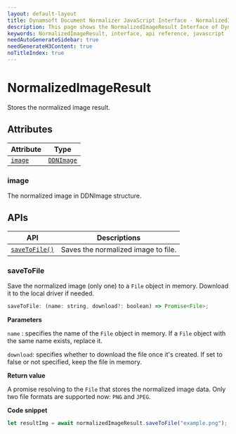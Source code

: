 ```yaml
---
layout: default-layout
title: Dynamsoft Document Normalizer JavaScript Interface - NormalizedImageResult
description: This page shows the NormalizedImageResult Interface of Dynamsoft Document Normalizer for JavaScript SDK.
keywords: NormalizedImageResult, interface, api reference, javascript
needAutoGenerateSidebar: true
needGenerateH3Content: true
noTitleIndex: true
---
```


# NormalizedImageResult

Stores the normalized image result.

## Attributes

| Attribute | Type |
| --------- | ---- |
| [`image`](#image) | [`DDNImage`](ddn-image.md) |

### image

The normalized image in DDNImage structure.

## APIs

| API | Descriptions |
| --------- | ------------ |
| [`saveToFile()`](#savetofile) | Saves the normalized image to file. |

### saveToFile

Save the normalized image (only one) to a `File` object in memory. Download it to the local driver if needed.

```js
saveToFile: (name: string, download?: boolean) => Promise<File>;
```

**Parameters**

`name` : specifies the name of the `File` object in memory. If a `File` object with the same name exists, replace it.

`download`: specifies whether to download the file once it's created. If set to false or not specified, keep the file in memory.

**Return value**

A promise resolving to the `File` that stores the normalized image data. Only two file formats are supported now: `PNG` and `JPEG`.

**Code snippet**

```js
let resultImg = await normalizedImageResult.saveToFile("example.png");
```
